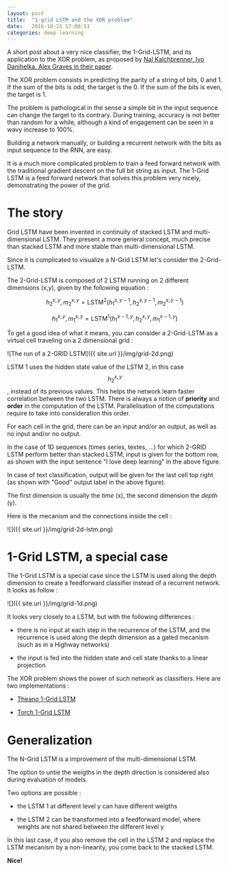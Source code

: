 ```yaml
---
layout: post
title:  "1-grid LSTM and the XOR problem"
date:   2016-10-21 17:00:51
categories: deep learning
---
```


A short post about a very nice classifier, the 1-Grid-LSTM, and its application to the XOR problem, as proposed by [Nal Kalchbrenner, Ivo Danihelka, Alex Graves in their paper](https://arxiv.org/abs/1507.01526).

The XOR problem consists in predicting the parity of a string of bits, 0 and 1. If the sum of the bits is odd, the target is the 0. If the sum of the bits is even, the target is 1.

The problem is pathological in the sense a simple bit in the input sequence can change the target to its contrary. During training, accuracy is not better than random for a while, although a kind of engagement can be seen in a wavy increase to 100%.

Building a network manually, or building a recurrent network with the bits as input sequence to the RNN, are easy.

It is a much more complicated problem to train a feed forward network with the traditional gradient descent on the full bit string as input. The 1-Grid LSTM is a feed forward network that solves this problem very nicely, demonstrating the power of the grid.

# The story

Grid LSTM have been invented in continuity of stacked LSTM and multi-dimensional LSTM. They present a more general concept, much precise than stacked LSTM and more stable than multi-dimensional LSTM.

Since it is complicated to visualize a N-Grid LSTM let's consider the 2-Grid-LSTM.

The 2-Grid-LSTM is composed of 2 LSTM running on 2 different dimensions (x,y), given by the following equation :

$$ h_2^{x,y}, m_2^{x,y} = \text{LSTM}^2 (h_1^{x,y-1}, h_2^{x,y-1}, m_2^{x,y-1}) $$

$$ h_1^{x,y}, m_1^{x,y} = \text{LSTM}^1 (h_1^{x-1,y}, h_2^{x,y}, m_1^{x-1,y}) $$

To get a good idea of what it means, you can consider a 2-Grid-LSTM as a virtual cell traveling on a 2 dimensional grid :

![The run of a 2-GRID LSTM]({{ site.url }}/img/grid-2d.png)

LSTM 1 uses the hidden state value of the LSTM 2, in this case $$ h_2^{x,y} $$, instead of its previous values. This helps the network learn faster correlation between the two LSTM. There is always a notion of **priority** and **order** in the computation of the LSTM. Parallelisation of the computations require to take into consideration this order.

For each cell in the grid, there can be an input and/or an output, as well as no input and/or no output.

In the case of 1D sequences (times series, textes, ...) for which 2-GRID LSTM perform better than stacked LSTM, input is given for the bottom row, as shown with the input sentence "I love deep learning" in the above figure.

In case of text classification, output will be given for the last cell top right (as shown with "Good" output label in the above figure).

The first dimension is usually the *time* (x), the second dimension the *depth* (y).

Here is the mecanism and the connections inside the cell : 

![]({{ site.url }}/img/grid-2d-lstm.png)


# 1-Grid LSTM, a special case

The 1-Grid LSTM is a special case since the LSTM is used along the depth dimension to create a feedforward classifier instead of a recurrent network. It looks as follow :

![]({{ site.url }}/img/grid-1d.png)

It looks very closely to a LSTM, but with the following differences :

- there is no input at each step in the recurrence of the LSTM, and the recurrence is used along the depth dimension as a gated mecanism (such as in a Highway networks)

- the input is fed into the hidden state and cell state thanks to a linear projection

The XOR problem shows the power of such network as classifiers. Here are two implementations :

- [Theano 1-Grid LSTM](https://github.com/christopher5106/grid-1D-LSTM-theano)

- [Torch 1-Grid LSTM](https://github.com/christopher5106/grid-1D-LSTM-torch)


# Generalization

The N-Grid LSTM is a improvement of the multi-dimensional LSTM.

The option to untie the weigths in the depth direction is considered also during evaluation of models.

Two options are possible :

- the LSTM 1 at different level y can have different weigths

- the LSTM 2 can be transformed into a feedforward model, where weights are not shared between the different level y

In this last case, if you also remove the cell in the LSTM 2 and replace the LSTM mecanism by a non-linearity, you come back to the stacked LSTM.

**Nice!**
